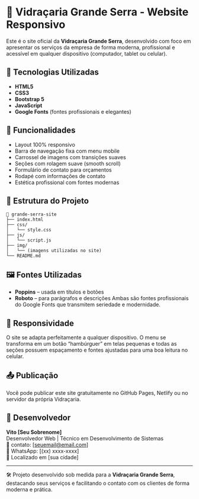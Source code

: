 
# 🌟 Vidraçaria Grande Serra - Website Responsivo

Este é o site oficial da **Vidraçaria Grande Serra**, desenvolvido com foco em apresentar os serviços da empresa de forma moderna, profissional e acessível em qualquer dispositivo (computador, tablet ou celular).

## 🔧 Tecnologias Utilizadas

- **HTML5**
- **CSS3**
- **Bootstrap 5**
- **JavaScript**
- **Google Fonts** (fontes profissionais e elegantes)

## 🧩 Funcionalidades

- Layout 100% responsivo
- Barra de navegação fixa com menu mobile
- Carrossel de imagens com transições suaves
- Seções com rolagem suave (smooth scroll)
- Formulário de contato para orçamentos
- Rodapé com informações de contato
- Estética profissional com fontes modernas

## 📁 Estrutura do Projeto

```
📂 grande-serra-site
├── index.html
├── css/
│   └── style.css
├── js/
│   └── script.js
├── img/
│   └── (imagens utilizadas no site)
└── README.md
```

## 🖼️ Fontes Utilizadas

- **Poppins** – usada em títulos e botões
- **Roboto** – para parágrafos e descrições
Ambas são fontes profissionais do Google Fonts que transmitem seriedade e modernidade.

## 📱 Responsividade

O site se adapta perfeitamente a qualquer dispositivo. O menu se transforma em um botão “hambúrguer” em telas pequenas e todas as seções possuem espaçamento e fontes ajustadas para uma boa leitura no celular.

## 📤 Publicação

Você pode publicar este site gratuitamente no GitHub Pages, Netlify ou no servidor da própria Vidraçaria.

## 💼 Desenvolvedor

**Vito [Seu Sobrenome]**  
Desenvolvedor Web | Técnico em Desenvolvimento de Sistemas  
📧 contato: [seuemail@email.com]  
📱 WhatsApp: [(xx) xxxx-xxxx]  
📍 Localizado em [sua cidade]

---

🛠️ Projeto desenvolvido sob medida para a **Vidraçaria Grande Serra**, destacando seus serviços e facilitando o contato com os clientes de forma moderna e prática.
